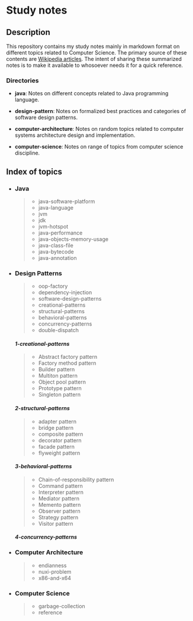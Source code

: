 Study notes
=========

Description
-----

This repository contains my study notes mainly in markdown format on different topics related to Computer Science. The primary source of these contents are [Wikipedia articles](https://en.wikipedia.org). The intent of sharing these summarized notes is to make it available to whosoever needs it for a quick reference.

### Directories

- **java**: Notes on different concepts related to Java programming language.

- **design-pattern**: Notes on formalized best practices and categories of software design patterns.

- **computer-architecture**: Notes on random topics related to computer systems architecture design and implementation.

- **computer-science**: Notes on range of topics from computer science discipline.


Index of topics
-----

- ### **Java**
	> * java-software-platform
	> * java-language
	> * jvm
	> * jdk
	> * jvm-hotspot
	> * java-performance
	> * java-objects-memory-usage
	> * java-class-file
	> * java-bytecode
	> * java-annotation


- ### **Design Patterns**
	> * oop-factory
	> * dependency-injection
	> * software-design-patterns
	> * creational-patterns
	> * structural-patterns
	> * behavioral-patterns
	> * concurrency-patterns
	> * double-dispatch
	
	#### *1-creational-patterns*
	> * Abstract factory pattern
	> * Factory method pattern
	> * Builder pattern
	> * Multiton pattern
	> * Object pool pattern
	> * Prototype pattern
	> * Singleton pattern
	
	#### *2-structural-patterns*
	> * adapter pattern
	> * bridge pattern
	> * composite pattern
	> * decorator pattern
	> * facade pattern
	> * flyweight pattern
	
	#### *3-behavioral-patterns*
	> *  Chain-of-responsibility pattern
	> *  Command pattern
	> *  Interpreter pattern
	> *  Mediator pattern
	> *  Memento pattern
	> *  Observer pattern
	> *  Strategy pattern
	> *  Visitor pattern
	
	#### *4-concurrency-patterns*



- ### **Computer Architecture**
	> * endianness
	> * nuxi-problem
	> * x86-and-x64


- ### **Computer Science**
	> * garbage-collection
	> * reference
